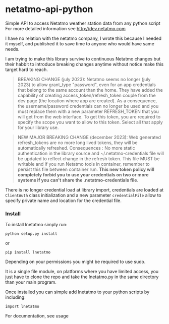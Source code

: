 netatmo-api-python
==================

Simple API to access Netatmo weather station data from any python script
For more detailed information see http://dev.netatmo.com

I have no relation with the netatmo company, I wrote this because I needed it myself,
and published it to save time to anyone who would have same needs.

I am trying to make this library survive to continuous Netatmo changes but their habbit to introduce breaking changes anytime without notice make this target hard to reach.

>BREAKING CHANGE (july 2023): Netatmo seems no longer (july 2023) to allow grant_type "password", even for an app credentials that belong to the same account than the home. They have added the capability of creating access_token/refresh_token couple from the dev page (the location where app are created). As a consequence, the username/password credentials can no longer be used and you must replace them with a new parameter REFRESH_TOKEN that you will get from the web interface. To get this token, you are required to specify the scope you want to allow to this token. Select all that apply for your library use.

>NEW MAJOR BREAKING CHANGE (december 2023): Web generated refresh_tokens are no more long lived tokens, they will be automatically refreshed. Consequences : No more static authentication in the library source and ~/.netatmo-credentials file will be updated to reflect change in the refresh token. This file MUST be writable and if you run Netatmo tools in container, remember to persist this file between container run. **This new token policy will completely forbid you to use your credentials on two or more systems if you can't share the .netatmo-credentials file**.

There is no longer credential load at library import, credentials are loaded at `ClientAuth` class initialization and a new parameter `credentialFile` allow to specify private name and location for the credential file.

### Install ###

To install lnetatmo simply run:

    python setup.py install

  or

    pip install lnetatmo

Depending on your permissions you might be required to use sudo.

It is a single file module, on platforms where you have limited access, you just have to clone the repo and take the lnetatmo.py in the same directory than your main program.

Once installed you can simple add lnetatmo to your python scripts by including:

    import lnetatmo

For documentation, see usage
